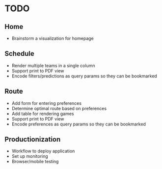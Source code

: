 # TODO

## Home
* Brainstorm a visualization for homepage

## Schedule
* Render multiple teams in a single column
* Support print to PDF view
* Encode filters/predictions as query params so they can be bookmarked

## Route
* Add form for entering preferences
* Determine optimal route based on preferences
* Add table for rendering games
* Support print to PDF view
* Encode preferences as query params so they can be bookmarked

## Productionization
* Workflow to deploy application
* Set up monitoring
* Browser/mobile testing
